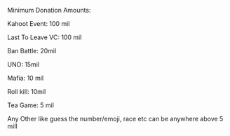Minimum Donation Amounts:

Kahoot Event: 100 mil

Last To Leave VC: 100 mil

Ban Battle: 20mil

UNO: 15mil

Mafia: 10 mil

Roll kill: 10mil

Tea Game: 5 mil

Any Other like guess the number/emoji, race etc can be anywhere above 5 mill
